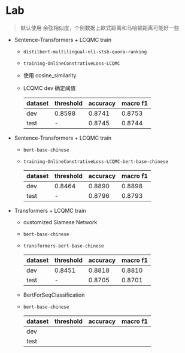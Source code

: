 # Lab

> 默认使用 余弦相似度，个别数据上欧式距离和马哈顿距离可能好一些

- Sentence-Transformers + LCQMC train

  - `distilbert-multilingual-nli-stsb-quora-ranking`

  - `training-OnlineConstrativeLoss-LCQMC`

  - 使用 cosine_similarity

  - LCQMC dev 确定阈值

    | dataset | threshold | accuracy | macro f1 |
    | ------- | --------- | -------- | -------- |
    | dev     | 0.8598    | 0.8741   | 0.8753   |
    | test    | -         | 0.8745   | 0.8744   |

    

- Sentence-Transformers + LCQMC train

  - `bert-base-chinese`

  - `training-OnlineConstrativeLoss-LCQMC-bert-base-chinese`

    | dataset | threshold | accuracy | macro f1 |
    | ------- | --------- | -------- | -------- |
    | dev     | 0.8464    | 0.8890   | 0.8898   |
    | test    | -         | 0.8796   | 0.8793   |

    



- Transformers + LCQMC train

  - customized Siamese Network

  - `bert-base-chinese`

  - `transformers-bert-base-chinese`

    | dataset | threshold | accuracy | macro f1 |
    | ------- | --------- | -------- | -------- |
    | dev     | 0.8451    | 0.8818   | 0.8810   |
    | test    | -         | 0.8705   | 0.8701   |

  - BertForSeqClassification

  - `bert-base-chinese`
  
    | dataset | threshold | accuracy | macro f1 |
    | ------- | --------- | -------- | -------- |
    | dev     |           |          |          |
    | test    |           |          |          |
  
    